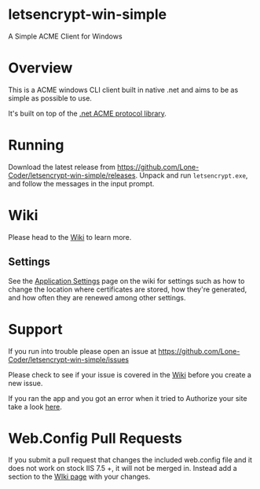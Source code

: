 # letsencrypt-win-simple
A Simple ACME Client for Windows

# Overview

This is a ACME windows CLI client built in native .net and aims to be as simple as possible to use.

It's built on top of the [.net ACME protocol library](https://github.com/ebekker/ACMESharp).

# Running

Download the latest release from https://github.com/Lone-Coder/letsencrypt-win-simple/releases. Unpack and run `letsencrypt.exe`, and follow the messages in the input prompt.

# Wiki

Please head to the [Wiki](https://github.com/Lone-Coder/letsencrypt-win-simple/wiki) to learn more.

## Settings

See the [Application Settings](https://github.com/Lone-Coder/letsencrypt-win-simple/wiki/Application-Settings) page on the wiki for settings such as how to change the location where certificates are stored, how they're generated, and how often they are renewed among other settings.

# Support

If you run into trouble please open an issue at https://github.com/Lone-Coder/letsencrypt-win-simple/issues

Please check to see if your issue is covered in the [Wiki](https://github.com/Lone-Coder/letsencrypt-win-simple/wiki) before you create a new issue.

If you ran the app and you got an error when it tried to Authorize your site take a look [here](https://github.com/Lone-Coder/letsencrypt-win-simple/wiki/web.config).

# Web.Config Pull Requests

If you submit a pull request that changes the included web.config file and it does not work on stock IIS 7.5 +, it will not be merged in. Instead add a section to the [WIki page](https://github.com/Lone-Coder/letsencrypt-win-simple/wiki/web.config) with your changes.
